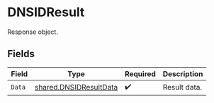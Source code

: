 # DNSIDResult

Response object.


## Fields

| Field                                                                   | Type                                                                    | Required                                                                | Description                                                             |
| ----------------------------------------------------------------------- | ----------------------------------------------------------------------- | ----------------------------------------------------------------------- | ----------------------------------------------------------------------- |
| `Data`                                                                  | [shared.DNSIDResultData](../../../pkg/models/shared/dnsidresultdata.md) | :heavy_check_mark:                                                      | Result data.                                                            |